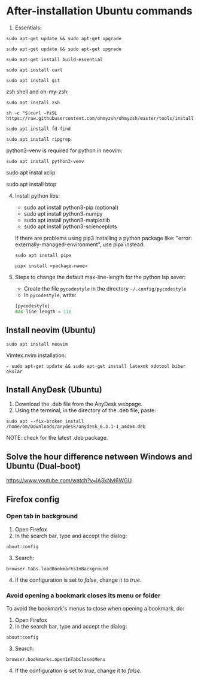 # After-installation Ubuntu commands

1. Essentials:

```shell
sudo apt-get update && sudo apt-get upgrade
```

```shell
sudo apt-get update && sudo apt-get upgrade
```

```shell
sudo apt-get install build-essential
```

```shell
sudo apt install curl
```

```shell
sudo apt install git
```

zsh shell and oh-my-zsh:
```shell
sudo apt install zsh
```

```shell
sh -c "$(curl -fsSL https://raw.githubusercontent.com/ohmyzsh/ohmyzsh/master/tools/install.sh)"
```

```shell
sudo apt install fd-find
```

```shell
sudo apt install ripgrep
```

python3-venv is required for python in neovim:
```shell
sudo apt install python3-venv
```

sudo apt instal xclip

sudo apt install btop

4. Install python libs:
    - sudo apt install python3-pip (optional)
    - sudo apt install python3-numpy
    - sudo apt install python3-matplotlib
    - sudo apt install python3-scienceplots

    If there are problems using pip3 installing a python package like: "error: externally-managed-environment",
    use pipx instead:

    ```
    sudo apt install pipx
    ```

    ```
    pipx install <package-name>
    ```

5. Steps to change the default max-line-length for the python lsp sever:
    - Create the file `pycodestyle` in the directory `~/.config/pycodestyle`
    - In `pycodestyle`, write:
    ```python
    [pycodestyle]
    max-line-length = 110
    ```



## Install neovim (Ubuntu)
```shell
sudo apt install neovim
```

Vimtex.nvim installation:
```shell
- sudo apt-get update && sudo apt-get install latexmk xdotool biber okular
```


## Install AnyDesk (Ubuntu)

1. Download the .deb file from the AnyDesk webpage.
2. Using the terminal, in the directory of the .deb file, paste:
```
sudo apt --fix-broken install /home/om/Downloads/anydesk/anydesk_6.3.1-1_amd64.deb
```
NOTE: check for the latest .deb package.

## Solve the hour difference netween Windows and Ubuntu (Dual-boot)
https://www.youtube.com/watch?v=lA3kNvI6WGU


## Firefox config

### Open tab in background

1. Open Firefox
2. In the search bar, type and accept the dialog:
```
about:config
```
3. Search:
```
browser.tabs.loadBookmarksInBackground
```
4. If the configuration is set to *false*, change it to *true*.

### Avoid opening a bookmark closes its menu or folder

To avoid the bookmark's menus to close when opening a bookmark, do:

1. Open Firefox
2. In the search bar, type and accept the dialog:
```
about:config
```
3. Search:
```
browser.bookmarks.openInTabClosesMenu
```
4. If the configuration is set to *true*, change it to *false*.
